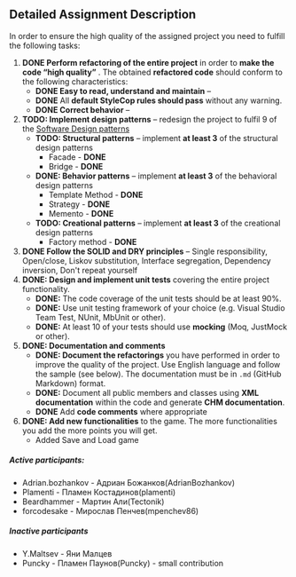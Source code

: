 Detailed Assignment Description
-------------------------------
In order to ensure the high quality of the assigned project you need to fulfill the following tasks:

1.  **DONE Perform refactoring of the entire project**  in order to **make the code “high quality”** . The obtained **refactored code** should conform to the following characteristics:
    -   **DONE Easy to read, understand and maintain** –
    -   **DONE** All **default StyleCop rules should pass** without any warning.
    -   **DONE Correct behavior** –
2.  **TODO: Implement design patterns** – redesign the project to fulfil 9 of the [Software Design patterns](http://en.wikipedia.org/wiki/Software_design_pattern)
    -   **TODO: Structural patterns** – implement **at least 3** of the structural design patterns
    	* Facade - **DONE**
    	* Bridge - **DONE**
    -   **DONE: Behavior patterns** – implement **at least 3** of the behavioral design patterns
        * Template Method - **DONE**
        * Strategy - **DONE**
        * Memento - **DONE**
    -   **TODO: Creational patterns** – implement **at least 3** of the creational design patterns
        * Factory method - **DONE**
3.  **DONE Follow the SOLID and DRY principles** – Single responsibility, Open/close, Liskov substitution, Interface segregation, Dependency inversion, Don't repeat yourself
4.  **DONE: Design and implement unit tests** covering the entire project functionality.
	-	**DONE:** The code coverage of the unit tests should be at least 90%.
	-	**DONE:** Use unit testing framework of your choice (e.g. Visual Studio Team Test, NUnit, MbUnit or other).
    -   **DONE:** At least 10 of your tests should use **mocking** (Moq, JustMock or other).
5.  **DONE: Documentation and comments**
    -   **DONE: Document the refactorings** you have performed in order to improve the quality of the project. Use English language and follow the sample (see below). The documentation must be in `.md` (GitHub Markdown) format.
    -   **DONE:** Document all public members and classes using **XML documentation** within the code and generate **CHM documentation**.
    -   **DONE** Add **code comments** where appropriate
6.	**DONE: Add new functionalities** to the game. The more functionalities you add the more points you will get.
	-	Added Save and Load game


##### Active participants:
- Adrian.bozhankov - Адриан Божанков(AdrianBozhankov)
- Plamenti - Пламен Костадинов(plamenti)
- Beardhammer - Мартин Али(Tectonik)
- forcodesake - Мирослав Пенчев(mpenchev86)

##### Inactive participants
- Y.Maltsev - Яни Малцев
- Puncky - Пламен Паунов(Puncky) - small contribution
